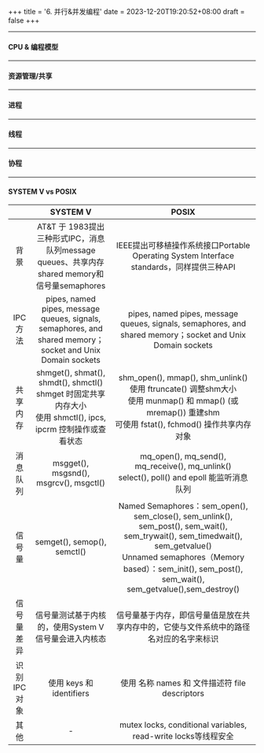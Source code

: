 +++
title = '6. 并行&并发编程'
date = 2023-12-20T19:20:52+08:00
draft = false
+++

---

#### CPU & 编程模型

---

#### 资源管理/共享

---

#### 进程

---

#### 线程

---

#### 协程

---

#### SYSTEM V vs POSIX


|             |                           SYSTEM V                           |                            POSIX                             |
| :---------: | :----------------------------------------------------------: | :----------------------------------------------------------: |
|    背景     | AT&T 于 1983提出三种形式IPC，消息队列message queues、共享内存shared memory和信号量semaphores | IEEE提出可移植操作系统接口Portable Operating System Interface standards，同样提供三种API |
|   IPC方法   | pipes, named pipes, message queues, signals, semaphores, and shared memory；socket and Unix Domain sockets | pipes, named pipes, message queues, signals, semaphores, and shared memory；socket and Unix Domain sockets |
|  共享内存   | shmget(), shmat(), shmdt(), shmctl()<br />shmget 时固定共享内存大小<br />使用 shmctl(), ipcs, ipcrm 控制操作或查看状态 | shm_open(), mmap(), shm_unlink()<br />使用 ftruncate() 调整shm大小<br />使用 munmap() 和 mmap() (或 mremap()) 重建shm<br />可使用 fstat(), fchmod() 操作共享内存对象 |
|  消息队列   |            msgget(), msgsnd(), msgrcv(), msgctl()            | mq_open(), mq_send(), mq_receive(), mq_unlink()<br />select(), poll() and epoll 能监听消息队列 |
|   信号量    |                 semget(), semop(), semctl()                  | Named Semaphores：sem_open(), sem_close(), sem_unlink(), sem_post(), sem_wait(), sem_trywait(), sem_timedwait(), sem_getvalue()<br />Unnamed semaphores（Memory based）：sem_init(), sem_post(), sem_wait(), sem_getvalue(),sem_destroy() |
| 信号量差异  |     信号量测试基于内核的，使用System V信号量会进入内核态     | 信号量基于内存，即信号量值是放在共享内存中的，它使与文件系统中的路径名对应的名字来标识 |
| 识别IPC对象 |                   使用 keys 和 identifiers                   |        使用 名称 names 和 文件描述符 file descriptors        |
|    其他     |                              -                               | mutex locks, conditional variables, read-write locks等线程安全 |

